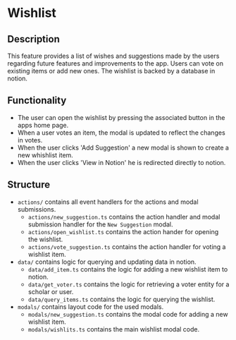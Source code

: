 # Wishlist

## Description

This feature provides a list of wishes and suggestions made by the users regarding future features and improvements to the app. Users can vote on existing items or add new ones. The wishlist is backed by a database in notion.

## Functionality

- The user can open the wishlist by pressing the associated button in the apps home page.
- When a user votes an item, the modal is updated to reflect the changes in votes.
- When the user clicks 'Add Suggestion' a new modal is shown to create a new whishlist item.
- When the user clicks 'View in Notion' he is redirected directly to notion.

## Structure

- `actions/` contains all event handlers for the actions and modal submissions.
  - `actions/new_suggestion.ts` contains the action handler and modal submission handler for the `New Suggestion` modal.
  - `actions/open_wishlist.ts` contains the action hander for opening the wishlist.
  - `actions/vote_suggestion.ts` contains the action handler for voting a wishlist item.
- `data/` contains logic for querying and updating data in notion.
  - `data/add_item.ts` contains the logic for adding a new wishlist item to notion.
  - `data/get_voter.ts` contains the logic for retrieving a voter entity for a scholar or user.
  - `data/query_items.ts` contains the logic for querying the wishlist.
- `modals/` contains layout code for the used modals.
  - `modals/new_suggestion.ts` contains the modal code for adding a new wishlist item.
  - `modals/wishlits.ts` contains the main wishlist modal code.
